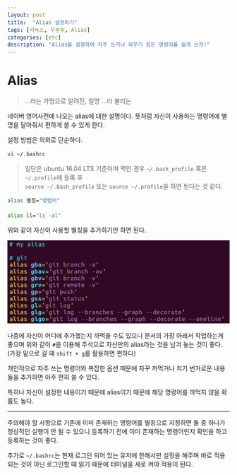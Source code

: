```yaml
---
layout: post
title:  "Alias 설정하기"
tags: [리눅스, 우분투, Alias]
categories: [etc]
description: "Alias를 설정하여 자주 쓰거나 외우기 힘든 명령어를 쉽게 쓰자!"
---
```


Alias
=======  

> …라는 가명으로 알려진, 일명 …라 불리는  

네이버 영어사전에 나오는 alias에 대한 설명이다. 뜻처럼 자신이 사용하는 명령어에 별명을 달아줘서 편하게 쓸 수 있게 한다.

설정 방법은 의외로 단순하다.  

```bash
vi ~/.bashrc
```  

> 일단은 ubuntu 16.04 LTS 기준이며 맥인 경우 `~/.bash_profile` 혹은 `~/.profile`에 등록 후   
> `source ~/.bash_profile` 또는 `source ~/.profile`을 하면 된다는 것 같다.  


```bash
alias 별칭="명령어"

alias ll="ls -al"
```

위와 같이 자신이 사용할 별칭을 추가하기만 하면 된다.  

![alias](/images/til/alias.png)  

나중에 자신이 어디에 추가했는지 까먹을 수도 있으니 문서의 가장 아래서 작업하는게 좋으며 위와 같이 `#`을 이용해 주석으로 자신만의 alias라는 것을 남겨 놓는 것이 좋다. (가장 밑으로 갈 때 `shift + g`를 활용하면 편하다)  

개인적으로 자주 쓰는 명령어와 복잡한 옵션 때문에 자꾸 까먹거나 치기 번거로운 내용들을 추가하면 아주 편히 쓸 수 있다.  

특히나 자신이 설정한 내용이기 때문에 alias이기 때문에 해당 명령어를 까먹지 않을 확률도 높다.    

---

주의해야 할 사항으로 기존에 이미 존재하는 명령어를 별칭으로 지정하면 둘 중 하나가 정상적인 실행이 안 될 수 있으니 등록하기 전에 이미 존재하는 명령어인지 확인을 하고 등록하는 것이 좋다.  

추가로 `~/.bashrc`는 현재 로그인 되어 있는 유저에 한해서만 설정을 해주며 바로 적용되는 것이 아닌 로그인할 때 읽기 때문에 터미널을 새로 켜야 적용이 된다.  
